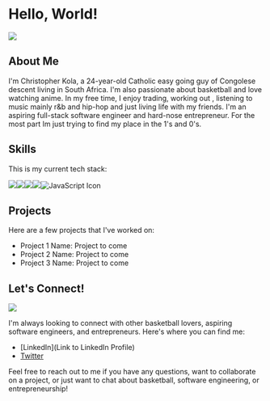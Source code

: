 # Hello, World!

<img src = "https://media2.giphy.com/media/h408T6Y5GfmXBKW62l/200w.gif?cid=6c09b952ezbnry2ps1tva43gcth47imhj78nx9x25k6ydl1u&rid=200w.gif&ct=g">

## About Me

I'm Christopher Kola, a 24-year-old Catholic easy going guy of Congolese descent living in South Africa. I'm also passionate about basketball and love watching anime. In my free time, I enjoy trading, working out , listening to music mainly r&b and hip-hop and just living life with my friends. I'm  an aspiring full-stack software engineer and hard-nose entrepreneur. For the most part Im just trying to find my place in the 1's and 0's.

## Skills

This is my current tech stack:

<img src="https://img.icons8.com/color/48/000000/html-5--v1.png"/><img src="https://img.icons8.com/color/48/000000/css3.png"/><img src="https://img.icons8.com/color/48/000000/c-programming.png"/><img src="https://img.icons8.com/color/48/000000/python--v1.png"/><img src="https://img.icons8.com/color/48/000000/javascript--v1.png" alt="JavaScript Icon">

## Projects

Here are a few projects that I've worked on:

- Project 1 Name: Project to come
- Project 2 Name: Project to come
- Project 3 Name: Project to come

## Let's Connect!

<img src = "https://media.tenor.com/uDviGvD1FKAAAAAM/nyochio-d4dj.gif">

I'm always looking to connect with other basketball lovers, aspiring software engineers, and entrepreneurs. Here's where you can find me:

- [LinkedIn](Link to LinkedIn Profile)
- <a href="https://twitter.com/KolaDev01?t=qM7hf_YzRFw6CYQcS73lxw&s=09">Twitter</a>

Feel free to reach out to me if you have any questions, want to collaborate on a project, or just want to chat about basketball, software engineering, or entrepreneurship!
